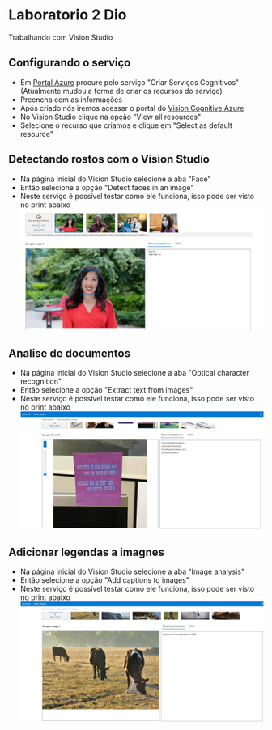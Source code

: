 # Laboratorio 2 Dio
Trabalhando com Vision Studio

## Configurando o serviço
- Em [Portal Azure](https://portal.azure.com) procure pelo serviço "Criar Serviços Cognitivos" (Atualmente mudou a forma de criar os recursos do serviço)
- Preencha com as informações
- Após criado nós iremos acessar o portal do [Vision Cognitive Azure](https://portal.vision.cognitive.azure.com)
- No Vision Studio clique na opção "View all resources"
- Selecione o recurso que criamos e clique em "Select as default resource"

## Detectando rostos com o Vision Studio

- Na página inicial do Vision Studio selecione a aba "Face"
- Então selecione a opção "Detect faces in an image"
- Neste serviço é possível testar como ele funciona, isso pode ser visto no print abaixo
![Print com um rosto de uma mulher sendo reconhecido pelo serviço de detecção de rosto do Vision Studio](./prints/print1.jpg "Teste do serviço de detecção de Rosto")

## Analise de documentos
- Na página inicial do Vision Studio selecione a aba "Optical character recognition"
- Então selecione a opção "Extract text from images"
- Neste serviço é possível testar como ele funciona, isso pode ser visto no print abaixo
![Print com uma imagem de um post-it tendo seu texto reconhecido pelo serviço de detecção de ópitica de caracteres do Vision Studio](./prints/print2.jpg "Teste do serviço de detecção de caracteres")

## Adicionar legendas a imagnes
- Na página inicial do Vision Studio selecione a aba "Image analysis"
- Então selecione a opção "Add captions to images"
- Neste serviço é possível testar como ele funciona, isso pode ser visto no print abaixo
![Print com uma imagem de um grupo de vacas sendo reconhecido pelo serviço de adição de legendas do Vision Studio](./prints/print3.jpg "Teste do serviço de detecção de caracteres")

